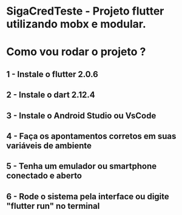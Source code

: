 # SigaCredTeste - Projeto flutter utilizando mobx e modular.

# Como vou rodar o projeto ?

## 1 - Instale o flutter 2.0.6
## 2 - Instale o dart 2.12.4
## 3 - Instale o Android Studio ou VsCode
## 4 - Faça os apontamentos corretos em suas variáveis de ambiente
## 5 - Tenha um emulador ou smartphone conectado e aberto
## 6 - Rode o sistema pela interface ou digite "flutter run" no terminal 



